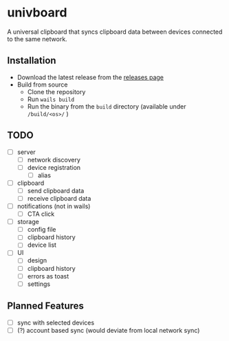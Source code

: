 # univboard

A universal clipboard that syncs clipboard data between devices connected to the same network.

## Installation
- Download the latest release from the [releases page]()
- Build from source
  - Clone the repository
  - Run `wails build`
  - Run the binary from the `build` directory (available under `/build/<os>/` )

## TODO
- [ ] server
  - [ ] network discovery
  - [ ] device registration
    - [ ] alias
- [ ] clipboard
  - [ ] send clipboard data
  - [ ] receive clipboard data
- [ ] notifications (not in wails)
  - [ ] CTA click 
- [ ] storage
  - [ ] config file
  - [ ] clipboard history
  - [ ] device list
- [ ] UI
  - [ ] design
  - [ ] clipboard history
  - [ ] errors as toast
  - [ ] settings

## Planned Features
- [ ] sync with selected devices
- [ ] (?) account based sync (would deviate from local network sync)